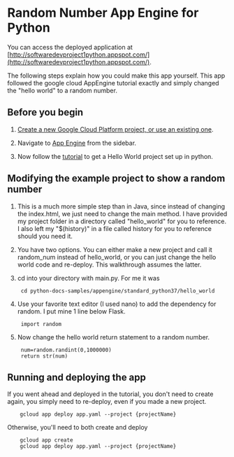 # Random Number App Engine for Python

You can access the deployed application at [http://softwaredevproject1python.appspot.com/](http://softwaredevproject1python.appspot.com/).

The following steps explain how you could make this app yourself. This app followed the google cloud AppEngine tutorial exactly and simply changed the "hello world" to a random number.

## Before you begin

1. [Create a new Google Cloud Platform project, or use an existing one](https://console.cloud.google.com/project).

1. Navigate to [App Engine](https://console.cloud.google.com/appengine) from the sidebar.

1. Now follow the [tutorial](https://codelabs.developers.google.com/codelabs/cloud-app-engine-python/index.html?index=..%2F..index) to get a Hello World project set up in python.

## Modifying the example project to show a random number

1. This is a much more simple step than in Java, since instead of changing the index.html, we just need to change the main method. I have provided my project folder in a directory called "hello_world" for you to reference. I also left my "$(history)" in a file called history for you to reference should you need it.

1. You have two options. You can either make a new project and call it random_num instead of hello_world, or you can just change the hello world code and re-deploy. This walkthrough assumes the latter.

1. cd into your directory with main.py. For me it was

        cd python-docs-samples/appengine/standard_python37/hello_world

1. Use your favorite text editor (I used nano) to add the dependency for random. I put mine 1 line below Flask.

        import random

1. Now change the hello world return statement to a random number.

        num=random.randint(0,1000000)
        return str(num)

## Running and deploying the app

If you went ahead and deployed in the tutorial, you don't need to create again, you simply need to re-deploy, even if you made a new project.

        gcloud app deploy app.yaml --project {projectName}

Otherwise, you'll need to both create and deploy

        gcloud app create
        gcloud app deploy app.yaml --project {projectName}
